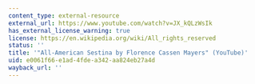 ```yaml
---
content_type: external-resource
external_url: https://www.youtube.com/watch?v=JX_kQLzWsIk
has_external_license_warning: true
license: https://en.wikipedia.org/wiki/All_rights_reserved
status: ''
title: '"All-American Sestina by Florence Cassen Mayers" (YouTube)'
uid: e0061f66-e1ad-4fde-a342-aa824eb27a4d
wayback_url: ''
---
```

